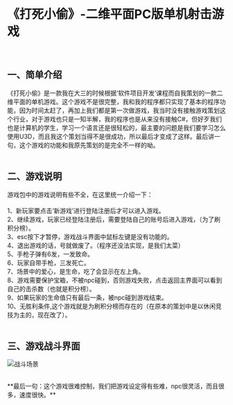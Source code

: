  # 《打死小偷》-二维平面PC版单机射击游戏<center/>
<br/>
  
## **一、简单介绍**<br/>

  《打死小偷》是一款我在大三的时候根据‘软件项目开发’课程而自我策划的一款二维平面的单机游戏。这个游戏不是很完整，我和我的程序都只实现了基本的程序功能，因为时间太赶了，再加上我们都是第一次做游戏，我当时没有接触游戏策划这个行业，对于游戏也只是一知半解，我的程序也是从来没有接触C#，但好歹我们也是计算机的学生，学习一个语言还是很轻松的，最主要的问题是我们要学习怎么使用U3D，而且我这个策划当得不是很成功，所以最后才变成了这样。最后讲一句，这个游戏的功能和我原先策划的是完全不一样的呦。<br/>
<br/>
## **二、游戏说明**<br/>
  游戏包中的游戏说明有些不全，在这里统一介绍一下：<br/>
  <br/>
  1、新玩家要点击‘新游戏’进行登陆注册后才可以进入游戏。<br/>
  2、继续游戏，玩家已经登陆注册后，需要登陆自己的账号后进入游戏，（为了刷积分榜）。<br/>
  3、esc按下才暂停，游戏战斗界面中鼠标左键是没有功能的。<br/>
  4、退出游戏的话，号就做废了。（程序还没法实现，是我们太菜）<br/>
  5、手枪子弹有6发，一发致命。<br/>
  6、玩家自带手枪，三发死亡。<br/>
  7、场景中的爱心，是生命，吃了会显示在左上角。<br/>
  8、游戏需要保护宝箱，不被npc碰到，否则游戏失败，点击返回主界面可以看到自己的击杀数（也就是积分榜）。<br/>
  9、如果玩家的生命值只有最后一条，被npc碰到游戏结束。<br/>
  10、无胜利条件,这个游戏就是为刷积分榜而存在的（在原本的策划中是以休闲竞技为主的，现在改了）。<br/>
  <br/>
  ## **三、游戏战斗界面**<br/>
  ![战斗场景](https://github.com/1614080902411/Game-BeatTheThief/blob/master/%E3%80%8A%E6%89%93%E6%AD%BB%E5%B0%8F%E5%81%B7%E3%80%8B-%E6%B8%B8%E6%88%8F%E6%88%98%E6%96%97%E7%95%8C%E9%9D%A2.png)
  
  <br/>
  **最后一句：这个游戏很难控制，我们把游戏设定得有些难，npc很灵活，而且很多，速度很快。**<br/>
  <br/>
